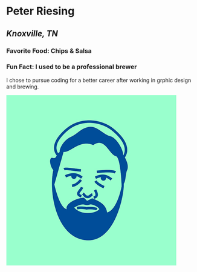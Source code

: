 # Peter Riesing #
## ***Knoxville, TN***

### Favorite Food: Chips & Salsa
### Fun Fact: I used to be a professional brewer
I chose to pursue coding for a better career after working in grphic design and brewing.

![image](./../Assets/peter_smaller.jpg)
